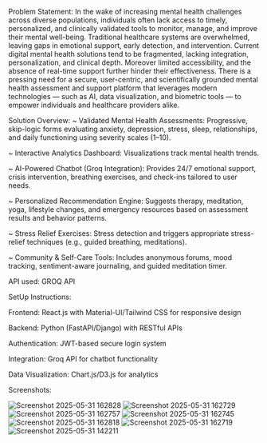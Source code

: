Problem Statement:
In the wake of increasing mental health challenges across diverse populations, individuals often lack access to timely, personalized, and clinically validated tools to monitor, manage, and improve their mental well-being. Traditional healthcare systems are overwhelmed, leaving gaps in emotional support, early detection, and intervention.
Current digital mental health solutions tend to be fragmented, lacking integration, personalization, and clinical depth. Moreover limited accessibility, and the absence of real-time support further hinder their effectiveness.
There is a pressing need for a secure, user-centric, and scientifically grounded mental health assessment and support platform that leverages modern technologies — such as AI, data visualization, and biometric tools — to empower individuals and healthcare providers alike.

Solution Overview:
~ Validated Mental Health Assessments: 
Progressive, skip-logic forms evaluating anxiety, depression, stress, sleep, relationships, and daily functioning using severity scales (1–10).

~ Interactive Analytics Dashboard: 
Visualizations track mental health trends.

~ AI-Powered Chatbot (Groq Integration):
Provides 24/7 emotional support, crisis intervention, breathing exercises, and check-ins tailored to user needs.

~ Personalized Recommendation Engine:
Suggests therapy, meditation, yoga, lifestyle changes, and emergency resources based on assessment results and behavior patterns.

~ Stress Relief Exercises: 
Stress detection and triggers appropriate stress-relief techniques (e.g., guided breathing, meditations).

~ Community & Self-Care Tools: 
Includes anonymous forums, mood tracking, sentiment-aware journaling, and guided meditation timer.

API used: GROQ API

SetUp Instructions:

Frontend: React.js with Material-UI/Tailwind CSS for responsive design

Backend: Python (FastAPI/Django) with RESTful APIs

Authentication: JWT-based secure login system

Integration: Groq API for chatbot functionality

Data Visualization: Chart.js/D3.js for analytics

Screenshots:

![Screenshot 2025-05-31 162828](https://github.com/user-attachments/assets/25201068-63f4-485a-a2ff-2d3661704deb)
![Screenshot 2025-05-31 162729](https://github.com/user-attachments/assets/49c31cc3-dae3-420f-998c-c407af6e581a)
![Screenshot 2025-05-31 162757](https://github.com/user-attachments/assets/569c525f-dca8-4c33-bc0b-0469878e4275)
![Screenshot 2025-05-31 162745](https://github.com/user-attachments/assets/5f22e72d-9d08-4b63-a09c-262d072b6e20)
![Screenshot 2025-05-31 162818](https://github.com/user-attachments/assets/36703682-db60-41c4-aab0-141e7353413e)
![Screenshot 2025-05-31 162719](https://github.com/user-attachments/assets/1ca9671a-0b61-4f21-b3ac-4df15dfeab89)
![Screenshot 2025-05-31 142211](https://github.com/user-attachments/assets/f9db2e23-700e-4244-9899-17a7adb2a347)
